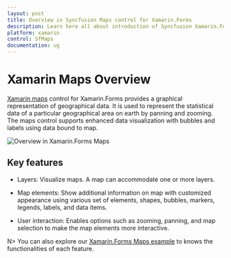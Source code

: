 ```yaml
---
layout: post
title: Overview in Syncfusion Maps control for Xamarin.Forms
description: Learn here all about introduction of Syncfusion Xamarin.Forms Maps control, its key features, and more.
platform: xamarin
control: SfMaps
documentation: ug
---
```


# Xamarin Maps Overview

[Xamarin maps](https://www.syncfusion.com/xamarin-ui-controls/xamarin-maps) control for Xamarin.Forms provides a graphical representation of geographical data. It is used to represent the statistical data of a particular geographical area on earth by panning and zooming. The maps control supports enhanced data visualization with bubbles and labels using data bound to map.

![Overview in Xamarin.Forms Maps](Images/Overview.png)

## Key features

* Layers: Visualize maps. A map can accommodate one or more layers.

* Map elements: Show additional information on map with customized appearance using various set of elements, shapes, bubbles, markers, legends, labels, and data items.

* User interaction: Enables options such as zooming, panning, and map selection to make the map elements more interactive.

N> You can also explore our [Xamarin.Forms Maps example](https://github.com/SyncfusionExamples/Getting-Started-Xamarin-Maps) to knows the functionalities of each feature.


